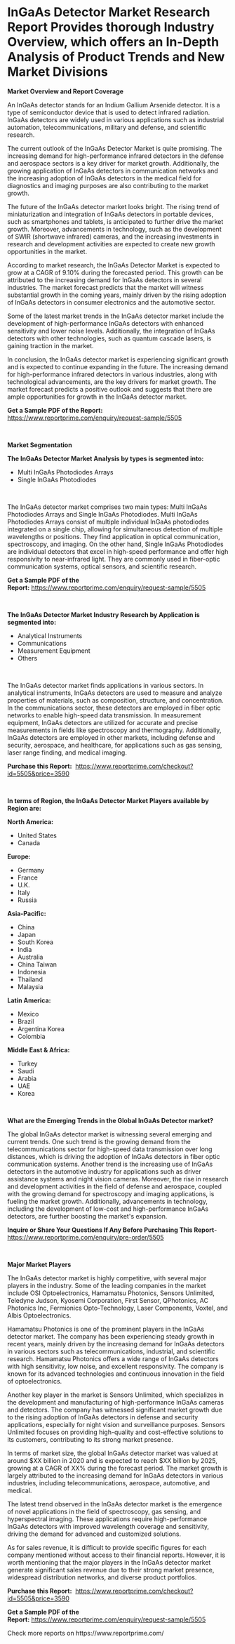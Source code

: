 <p><h1>InGaAs Detector Market Research Report Provides thorough Industry Overview, which offers an In-Depth Analysis of Product Trends and New Market Divisions</h1></p><p><strong>Market Overview and Report Coverage</strong></p>
<p><p>An InGaAs detector stands for an Indium Gallium Arsenide detector. It is a type of semiconductor device that is used to detect infrared radiation. InGaAs detectors are widely used in various applications such as industrial automation, telecommunications, military and defense, and scientific research.</p><p>The current outlook of the InGaAs Detector Market is quite promising. The increasing demand for high-performance infrared detectors in the defense and aerospace sectors is a key driver for market growth. Additionally, the growing application of InGaAs detectors in communication networks and the increasing adoption of InGaAs detectors in the medical field for diagnostics and imaging purposes are also contributing to the market growth.</p><p>The future of the InGaAs detector market looks bright. The rising trend of miniaturization and integration of InGaAs detectors in portable devices, such as smartphones and tablets, is anticipated to further drive the market growth. Moreover, advancements in technology, such as the development of SWIR (shortwave infrared) cameras, and the increasing investments in research and development activities are expected to create new growth opportunities in the market.</p><p>According to market research, the InGaAs Detector Market is expected to grow at a CAGR of 9.10% during the forecasted period. This growth can be attributed to the increasing demand for InGaAs detectors in several industries. The market forecast predicts that the market will witness substantial growth in the coming years, mainly driven by the rising adoption of InGaAs detectors in consumer electronics and the automotive sector.</p><p>Some of the latest market trends in the InGaAs detector market include the development of high-performance InGaAs detectors with enhanced sensitivity and lower noise levels. Additionally, the integration of InGaAs detectors with other technologies, such as quantum cascade lasers, is gaining traction in the market.</p><p>In conclusion, the InGaAs detector market is experiencing significant growth and is expected to continue expanding in the future. The increasing demand for high-performance infrared detectors in various industries, along with technological advancements, are the key drivers for market growth. The market forecast predicts a positive outlook and suggests that there are ample opportunities for growth in the InGaAs detector market.</p></p>
<p><strong>Get a Sample PDF of the Report:</strong> <a href="https://www.reportprime.com/enquiry/request-sample/5505">https://www.reportprime.com/enquiry/request-sample/5505</a></p>
<p>&nbsp;</p>
<p><strong>Market Segmentation</strong></p>
<p><strong>The InGaAs Detector Market Analysis by types is segmented into:</strong></p>
<p><ul><li>Multi InGaAs Photodiodes Arrays</li><li>Single InGaAs Photodiodes</li></ul></p>
<p>&nbsp;</p>
<p><p>The InGaAs detector market comprises two main types: Multi InGaAs Photodiodes Arrays and Single InGaAs Photodiodes. Multi InGaAs Photodiodes Arrays consist of multiple individual InGaAs photodiodes integrated on a single chip, allowing for simultaneous detection of multiple wavelengths or positions. They find application in optical communication, spectroscopy, and imaging. On the other hand, Single InGaAs Photodiodes are individual detectors that excel in high-speed performance and offer high responsivity to near-infrared light. They are commonly used in fiber-optic communication systems, optical sensors, and scientific research.</p></p>
<p><strong>Get a Sample PDF of the Report:</strong>&nbsp;<a href="https://www.reportprime.com/enquiry/request-sample/5505">https://www.reportprime.com/enquiry/request-sample/5505</a></p>
<p>&nbsp;</p>
<p><strong>The InGaAs Detector Market Industry Research by Application is segmented into:</strong></p>
<p><ul><li>Analytical Instruments</li><li>Communications</li><li>Measurement Equipment</li><li>Others</li></ul></p>
<p>&nbsp;</p>
<p><p>The InGaAs detector market finds applications in various sectors. In analytical instruments, InGaAs detectors are used to measure and analyze properties of materials, such as composition, structure, and concentration. In the communications sector, these detectors are employed in fiber optic networks to enable high-speed data transmission. In measurement equipment, InGaAs detectors are utilized for accurate and precise measurements in fields like spectroscopy and thermography. Additionally, InGaAs detectors are employed in other markets, including defense and security, aerospace, and healthcare, for applications such as gas sensing, laser range finding, and medical imaging.</p></p>
<p><strong>Purchase this Report:</strong>&nbsp; <a href="https://www.reportprime.com/checkout?id=5505&price=3590">https://www.reportprime.com/checkout?id=5505&price=3590</a></p>
<p>&nbsp;</p>
<p><strong>In terms of Region, the InGaAs Detector Market Players available by Region are:</strong></p>
<p>
    <p> <strong> North America: </strong>
        <ul>
            <li>United States</li>
            <li>Canada</li>
        </ul>
        </p> 
    <p> <strong> Europe: </strong>
        <ul>
            <li>Germany</li>
            <li>France</li>
            <li>U.K.</li>
            <li>Italy</li>
            <li>Russia</li>
        </ul>
        </p> 
    <p> <strong> Asia-Pacific: </strong>
        <ul>
            <li>China</li>
            <li>Japan</li>
            <li>South Korea</li>
            <li>India</li>
            <li>Australia</li>
            <li>China Taiwan</li>
            <li>Indonesia</li>
            <li>Thailand</li>
            <li>Malaysia</li>
        </ul>
        </p> 
    <p> <strong> Latin America: </strong>
        <ul>
            <li>Mexico</li>
            <li>Brazil</li>
            <li>Argentina Korea</li>
            <li>Colombia</li>
        </ul>
        </p> 
    <p> <strong> Middle East & Africa: </strong>
        <ul>
            <li>Turkey</li>
            <li>Saudi</li>
            <li>Arabia</li>
            <li>UAE</li>
            <li>Korea</li>
        </ul>
    </p>
    </p>
<p>&nbsp;</p>
<p><strong>What are the Emerging Trends in the Global InGaAs Detector market?</strong></p>
<p><p>The global InGaAs detector market is witnessing several emerging and current trends. One such trend is the growing demand from the telecommunications sector for high-speed data transmission over long distances, which is driving the adoption of InGaAs detectors in fiber optic communication systems. Another trend is the increasing use of InGaAs detectors in the automotive industry for applications such as driver assistance systems and night vision cameras. Moreover, the rise in research and development activities in the field of defense and aerospace, coupled with the growing demand for spectroscopy and imaging applications, is fueling the market growth. Additionally, advancements in technology, including the development of low-cost and high-performance InGaAs detectors, are further boosting the market's expansion.</p></p>
<p><strong>Inquire or Share Your Questions If Any Before Purchasing This Report</strong>- <a href="https://www.reportprime.com/enquiry/pre-order/5505">https://www.reportprime.com/enquiry/pre-order/5505</a></p>
<p>&nbsp;</p>
<p><strong>Major Market Players</strong></p>
<p><p>The InGaAs detector market is highly competitive, with several major players in the industry. Some of the leading companies in the market include OSI Optoelectronics, Hamamatsu Photonics, Sensors Unlimited, Teledyne Judson, Kyosemi Corporation, First Sensor, QPhotonics, AC Photonics Inc, Fermionics Opto-Technology, Laser Components, Voxtel, and Albis Optoelectronics.</p><p>Hamamatsu Photonics is one of the prominent players in the InGaAs detector market. The company has been experiencing steady growth in recent years, mainly driven by the increasing demand for InGaAs detectors in various sectors such as telecommunications, industrial, and scientific research. Hamamatsu Photonics offers a wide range of InGaAs detectors with high sensitivity, low noise, and excellent responsivity. The company is known for its advanced technologies and continuous innovation in the field of optoelectronics.</p><p>Another key player in the market is Sensors Unlimited, which specializes in the development and manufacturing of high-performance InGaAs cameras and detectors. The company has witnessed significant market growth due to the rising adoption of InGaAs detectors in defense and security applications, especially for night vision and surveillance purposes. Sensors Unlimited focuses on providing high-quality and cost-effective solutions to its customers, contributing to its strong market presence.</p><p>In terms of market size, the global InGaAs detector market was valued at around $XX billion in 2020 and is expected to reach $XX billion by 2025, growing at a CAGR of XX% during the forecast period. The market growth is largely attributed to the increasing demand for InGaAs detectors in various industries, including telecommunications, aerospace, automotive, and medical.</p><p>The latest trend observed in the InGaAs detector market is the emergence of novel applications in the field of spectroscopy, gas sensing, and hyperspectral imaging. These applications require high-performance InGaAs detectors with improved wavelength coverage and sensitivity, driving the demand for advanced and customized solutions.</p><p>As for sales revenue, it is difficult to provide specific figures for each company mentioned without access to their financial reports. However, it is worth mentioning that the major players in the InGaAs detector market generate significant sales revenue due to their strong market presence, widespread distribution networks, and diverse product portfolios.</p></p>
<p><strong>Purchase this Report:</strong>&nbsp;&nbsp;<a href="https://www.reportprime.com/checkout?id=5505&price=3590">https://www.reportprime.com/checkout?id=5505&price=3590</a></p>
<p></p>
<p><strong>Get a Sample PDF of the Report:</strong>&nbsp;<a href="https://www.reportprime.com/enquiry/request-sample/5505">https://www.reportprime.com/enquiry/request-sample/5505</a></p>
<p>Check more reports on https://www.reportprime.com/</p>